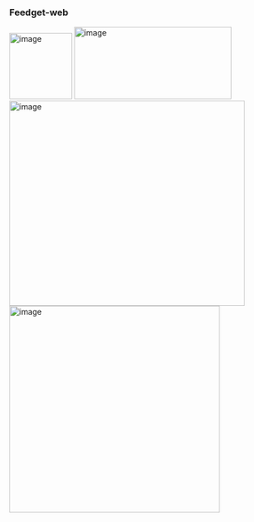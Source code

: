 <h3>Feedget-web</h3>

<img width="113" height="119" alt="image" src="https://github.com/user-attachments/assets/312084ec-cbdc-4d57-88b9-84febe1d7b4f" />

<img width="283" height="130" alt="image" src="https://github.com/user-attachments/assets/d12234d0-9c80-41f8-9b43-8cb4ed34614d" />

<img width="424" height="369" alt="image" src="https://github.com/user-attachments/assets/72791886-81ab-4ae6-8ce4-b2e6564c1a0a" />

<img width="379" height="372" alt="image" src="https://github.com/user-attachments/assets/dc254553-f7f8-4cdc-a1b3-839ffe1f1bbc" />
